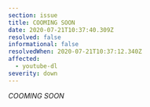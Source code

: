 ```yaml
---
section: issue
title: COOMING SOON
date: 2020-07-21T10:37:40.309Z
resolved: false
informational: false
resolvedWhen: 2020-07-21T10:37:12.340Z
affected:
  - youtube-dl
severity: down
---
```

*COOMING SOON*